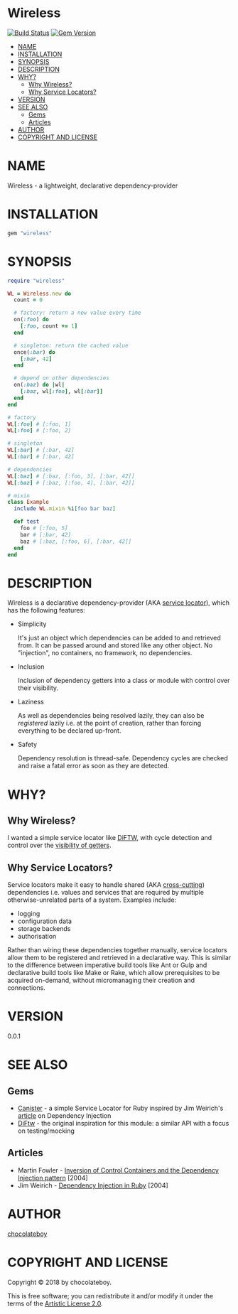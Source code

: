 # Wireless

[![Build Status](https://travis-ci.org/chocolateboy/wireless.svg)](https://travis-ci.org/chocolateboy/wireless)
[![Gem Version](https://img.shields.io/gem/v/wireless.svg)](https://rubygems.org/gems/wireless)

<!-- START doctoc generated TOC please keep comment here to allow auto update -->
<!-- DON'T EDIT THIS SECTION, INSTEAD RE-RUN doctoc TO UPDATE -->

- [NAME](#name)
- [INSTALLATION](#installation)
- [SYNOPSIS](#synopsis)
- [DESCRIPTION](#description)
- [WHY?](#why)
  - [Why Wireless?](#why-wireless)
  - [Why Service Locators?](#why-service-locators)
- [VERSION](#version)
- [SEE ALSO](#see-also)
  - [Gems](#gems)
  - [Articles](#articles)
- [AUTHOR](#author)
- [COPYRIGHT AND LICENSE](#copyright-and-license)

<!-- END doctoc generated TOC please keep comment here to allow auto update -->

# NAME

Wireless - a lightweight, declarative dependency-provider

# INSTALLATION

```ruby
gem "wireless"
```

# SYNOPSIS

```ruby
require "wireless"

WL = Wireless.new do
  count = 0

  # factory: return a new value every time
  on(:foo) do
    [:foo, count += 1]
  end

  # singleton: return the cached value
  once(:bar) do
    [:bar, 42]
  end

  # depend on other dependencies
  on(:baz) do |wl|
    [:baz, wl[:foo], wl[:bar]]
  end
end

# factory
WL[:foo] # [:foo, 1]
WL[:foo] # [:foo, 2]

# singleton
WL[:bar] # [:bar, 42]
WL[:bar] # [:bar, 42]

# dependencies
WL[:baz] # [:baz, [:foo, 3], [:bar, 42]]
WL[:baz] # [:baz, [:foo, 4], [:bar, 42]]

# mixin
class Example
  include WL.mixin %i[foo bar baz]

  def test
    foo # [:foo, 5]
    bar # [:bar, 42]
    baz # [:baz, [:foo, 6], [:bar, 42]]
  end
end
```

# DESCRIPTION

Wireless is a declarative dependency-provider (AKA [service locator](https://en.wikipedia.org/wiki/Service_locator_pattern)),
which has the following features:

* Simplicity

    It's just an object which dependencies can be added to and retrieved from. It can
    be passed around and stored like any other object. No "injection", no containers,
    no framework, no dependencies.

* Inclusion

    Inclusion of dependency getters into a class or module with control over their visibility.

* Laziness

    As well as dependencies being resolved lazily, they can also be *registered* lazily i.e.
    at the point of creation, rather than forcing everything to be declared up-front.

* Safety

    Dependency resolution is thread-safe. Dependency cycles are checked and raise a fatal
    error as soon as they are detected.

# WHY?

## Why Wireless?

I wanted a simple service locator like [DiFTW](https://github.com/jhollinger/ruby-diftw),
with cycle detection and control over the [visibility of getters](https://github.com/jhollinger/ruby-diftw/issues/1).

## Why Service Locators?

Service locators make it easy to handle shared (AKA
[cross-cutting](https://en.wikipedia.org/wiki/Cross-cutting_concern)) dependencies i.e.
values and services that are required by multiple otherwise-unrelated parts of a system.
Examples include:

* logging
* configuration data
* storage backends
* authorisation

Rather than wiring these dependencies together manually, service locators allow them to be
registered and retrieved in a declarative way. This is similar to the difference between
imperative build tools like Ant or Gulp and declarative build tools like Make or Rake, which
allow prerequisites to be acquired on-demand, without micromanaging their creation and connections.

# VERSION

0.0.1

# SEE ALSO

## Gems

- [Canister](https://github.com/mlibrary/canister) -  a simple Service Locator for Ruby inspired by Jim Weirich's [article](https://archive.li/shxeA) on Dependency Injection
- [DiFtw](https://github.com/jhollinger/ruby-diftw) - the original inspiration for this module: a similar API with a focus on testing/mocking

## Articles

- Martin Fowler - [Inversion of Control Containers and the Dependency Injection pattern](https://www.martinfowler.com/articles/injection.html) [2004]
- Jim Weirich - [Dependency Injection in Ruby](https://archive.li/shxeA) [2004]

# AUTHOR

[chocolateboy](mailto:chocolate@cpan.org)

# COPYRIGHT AND LICENSE

Copyright © 2018 by chocolateboy.

This is free software; you can redistribute it and/or modify it under the
terms of the [Artistic License 2.0](http://www.opensource.org/licenses/artistic-license-2.0.php).
